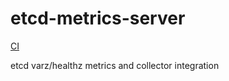 etcd-metrics-server
===================
[CI](https://wings.concourse.ci/teams/cf-infrastructure/pipelines/etcd)

etcd varz/healthz metrics and collector integration

